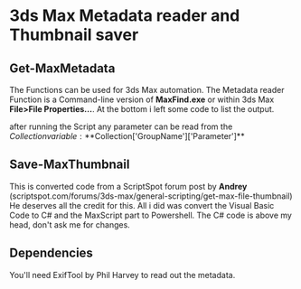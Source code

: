 # 3ds Max Metadata reader and Thumbnail saver

## **Get-MaxMetadata**
The Functions can be used for 3ds Max automation. The Metadata reader Function is a Command-line version of **MaxFind.exe** or within 3ds Max **File>File Properties...**.
At the bottom i left some code to list the output.

after running the Script any parameter can be read from the $Collection variable: **$Collection['GroupName']['Parameter']**

## **Save-MaxThumbnail**
This is converted code from a ScriptSpot forum post by **Andrey** (scriptspot.com/forums/3ds-max/general-scripting/get-max-file-thumbnail)
He deserves all the credit for this. All i did was convert the Visual Basic Code to C# and the MaxScript part to Powershell.
The C# code is above my head, don't ask me for changes.

## **Dependencies**
You'll need ExifTool by Phil Harvey to read out the metadata.


